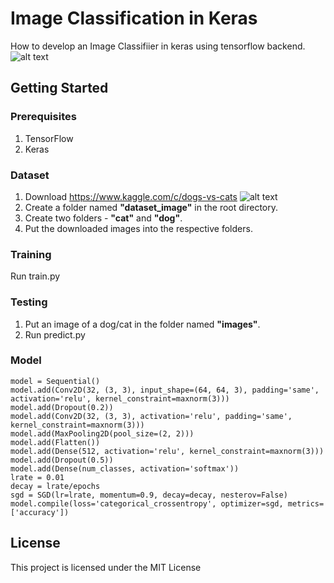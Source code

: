 # Image Classification in Keras
How to develop an Image Classifiier in keras using tensorflow backend.
![alt text](http://adilmoujahid.com/images/cats-dogs.jpg)

## Getting Started
### Prerequisites
1. TensorFlow
2. Keras

### Dataset
1. Download https://www.kaggle.com/c/dogs-vs-cats
![alt text](https://patiliyo.com/wp-content/uploads/2017/10/kedi-kopek-dostluk-9.jpg)
2. Create a folder named **"dataset_image"** in the root directory.
3. Create two folders -  **"cat"** and **"dog"**.
4. Put the downloaded images into the respective folders.

### Training
Run train.py

### Testing
1. Put an image of a dog/cat in the folder named **"images"**.
2. Run predict.py

### Model
```
model = Sequential()
model.add(Conv2D(32, (3, 3), input_shape=(64, 64, 3), padding='same', activation='relu', kernel_constraint=maxnorm(3)))
model.add(Dropout(0.2))
model.add(Conv2D(32, (3, 3), activation='relu', padding='same', kernel_constraint=maxnorm(3)))
model.add(MaxPooling2D(pool_size=(2, 2)))
model.add(Flatten())
model.add(Dense(512, activation='relu', kernel_constraint=maxnorm(3)))
model.add(Dropout(0.5))
model.add(Dense(num_classes, activation='softmax'))
lrate = 0.01
decay = lrate/epochs
sgd = SGD(lr=lrate, momentum=0.9, decay=decay, nesterov=False)
model.compile(loss='categorical_crossentropy', optimizer=sgd, metrics=['accuracy'])
```

## License
This project is licensed under the MIT License 

